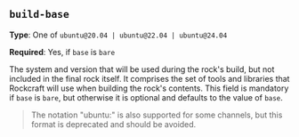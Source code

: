 ``build-base``
--------------

**Type**: One of ``ubuntu@20.04 | ubuntu@22.04 | ubuntu@24.04``

**Required**: Yes, if ``base`` is ``bare``

The system and version that will be used during the rock's build, but not
included in the final rock itself. It comprises the set of tools and libraries
that Rockcraft will use when building the rock's contents. This field is
mandatory if ``base`` is ``bare``, but otherwise it is optional and defaults to
the value of ``base``.

> The notation "ubuntu:<channel>" is also supported for some channels, but this
> format is deprecated and should be avoided.
